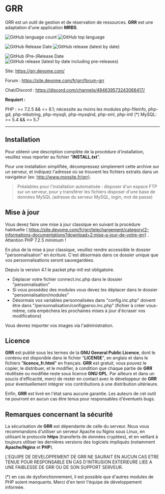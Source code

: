 
GRR
===================

GRR est un outil de gestion et de réservation de ressources. **GRR** est une adaptation d'une application **MRBS**.


![GitHub language count](https://img.shields.io/github/languages/count/JeromeDevome/GRR)
![GitHub top language](https://img.shields.io/github/languages/top/JeromeDevome/GRR)

![GitHub Release Date](https://img.shields.io/github/release-date/JeromeDevome/GRR?label=date%20release)
![GitHub release (latest by date)](https://img.shields.io/github/v/release/JeromeDevome/GRR)

![GitHub (Pre-)Release Date](https://img.shields.io/github/release-date-pre/JeromeDevome/GRR?label=date%20pre-releases)
![GitHub release (latest by date including pre-releases)](https://img.shields.io/github/v/release/JeromeDevome/GRR?include_prereleases&label=pre-release)

Site: https://grr.devome.com/

Forum : https://site.devome.com/fr/grr/forum-grr

Chat/Discord : https://discord.com/channels/484639573243068417/



**Requiert :**

PHP : >= 7.2.5 && <= 8.1; nécessite au moins les modules php-fileinfo, php-gd, php-mbstring, php-mysqli, php-mysqlnd, php-xml, php-intl (*)
MySQL: >= 5.4 && <= 5.7



----------

Installation
-------------

Pour obtenir une description complète de la procédure d'installation, veuillez vous reporter au fichier "**INSTALL.txt**".

Pour une installation simplifiée, décompressez simplement cette archive sur un serveur, et indiquez l'adresse où se trouvent les fichiers extraits dans un navigateur (ex: http://www.monsite.fr/grr).

>Préalables pour l'installation automatisée :
>disposer d'un espace FTP sur un serveur, pour y transférer les fichiers
>disposer d'une base de données MySQL (adresse du serveur MySQL, login, mot de passe)


Mise à jour
-------------

Vous devez faire une mise à jour classique en suivant la procédure habituelle ( https://site.devome.com/fr/grr/telechargement/category/2-informations-documentations?download=2:mise-a-jour-de-votre-grr) . Attention PHP 7.2.5 minimum !

En plus de la mise à jour classique, veuillez rendre accessible le dossier "personnalisation" en écriture. C'est désormais dans ce dossier unique que vos personnalisations seront sauvegardées.

Depuis la version 4.1 le packet php-intl est obligatoire.

- Déplacer votre fichier connect.inc.php dans le dossier "personnalisation"
- Si vous possédez des modules vous devez les déplacer dans le dossier "personnalisation/modules"
- Désormais vos variables personnalisées dans "config.inc.php" doivent être dans "/personnalisation/configperso.inc.php" (fichier à créer vous-même, cela empèchera les prochaines mises à jour d'écraser vos modifications)

Vous devrez importer vos images via l'administration.

Licence
-------------
**GRR** est publié sous les termes de la **GNU General Public Licence**, dont le contenu est disponible dans le fichier "**LICENSE**", en anglais et dans le fichiers "**licence_fr.html**" en français. **GRR** est gratuit, vous pouvez le copier, le distribuer, et le modifier, à condition que chaque partie de **GRR** réutilisée ou modifiée reste sous licence **GNU GPL**. Par ailleurs et dans un soucis d'efficacité, merci de rester en contact avec le développeur de **GRR** pour éventuellement intégrer vos contributions à une distribution ultérieure.

Enfin, **GRR** est livré en l'état sans aucune garantie. Les auteurs de cet outil ne pourront en aucun cas être tenus pour responsables d'éventuels bugs.


Remarques concernant la sécurité
-------------------

La sécurisation de **GRR** est dépendante de celle du serveur. Nous vous recommandons d'utiliser un serveur Apache ou Nginx sous Linux, en utilisant le protocole **https** (transferts de données cryptées), et en veillant à toujours utiliser les dernières versions des logiciels impliqués (notamment **Apache/Nginx** et **PHP**).

L'EQUIPE DE DEVELOPPEMENT DE GRR NE SAURAIT EN AUCUN CAS ETRE TENUE POUR RESPONSABLE EN CAS D'INTRUSION EXTERIEURE LIEE A UNE FAIBLESSE DE GRR OU DE SON SUPPORT SERVEUR.

(*) en cas de dysfonctionnement, il est possible que d'autres modules de PHP soient manquants. Merci d'en tenir l'équipe de développement informée.

